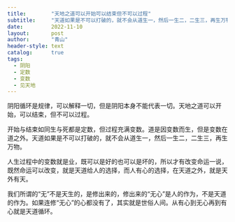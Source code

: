 ```yaml
---
title:        "天地之道可以开始可以结束但不可以过程"
subtitle:     "天道如果是不可以打破的，就不会从道生一，然后一生二，二生三，再生万物"
date:         2022-11-10
layout:       post
author:       "青山"
header-style: text
catalog:      true
tags:
  - 阴阳
  - 定数
  - 变数
  - 见天地
---
```


阴阳循环是规律，可以解释一切，但是阴阳本身不能代表一切。天地之道可以开始，可以结束，但不可以过程。

开始与结束如同生与死都是定数，但过程充满变数。道是因变数而生，但是变数在道之外。天道如果是不可以打破的，就不会从道生一，然后一生二，二生三，再生万物。

人生过程中的变数就是业，既可以是好的也可以是坏的，所以才有改变命运一说，既然命运可以改变，就是天道给人的选择，而人有心的选择，在天道之外，就是天外有天。

我们所谓的“无”不是天生的，是修出来的，修出来的“无心”是人的作为，不是天道的作为。如果连修“无心”的心都没有了，其实就是世俗人间。从有心到无心再到有心就是天道循环。